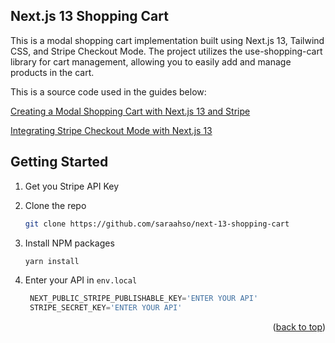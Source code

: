 ## Next.js 13 Shopping Cart

This is a modal shopping cart implementation built using Next.js 13, Tailwind CSS, and Stripe Checkout Mode. The
project utilizes the use-shopping-cart library for cart management, allowing you to easily add and manage products in
the cart.

This is a source code used in the guides below:

[Creating a Modal Shopping Cart with Next.js 13 and Stripe](https://medium.com/stackademic/creating-a-modal-shopping-cart-with-next-js-13-63b3889ba875)

[Integrating Stripe Checkout Mode with Next.js 13](https://medium.com/@santanasparrerdevelopment/integrating-stripe-checkout-mode-with-next-js-13-7fbf1680c600)

## Getting Started

1. Get you Stripe API Key

2. Clone the repo
   ```sh
   git clone https://github.com/saraahso/next-13-shopping-cart
   ```
3. Install NPM packages
   ```sh
   yarn install
   ```
4. Enter your API in `env.local`
   ```js
    NEXT_PUBLIC_STRIPE_PUBLISHABLE_KEY='ENTER YOUR API'
    STRIPE_SECRET_KEY='ENTER YOUR API'
   ```

<p align="right">(<a href="#top">back to top</a>)</p>
